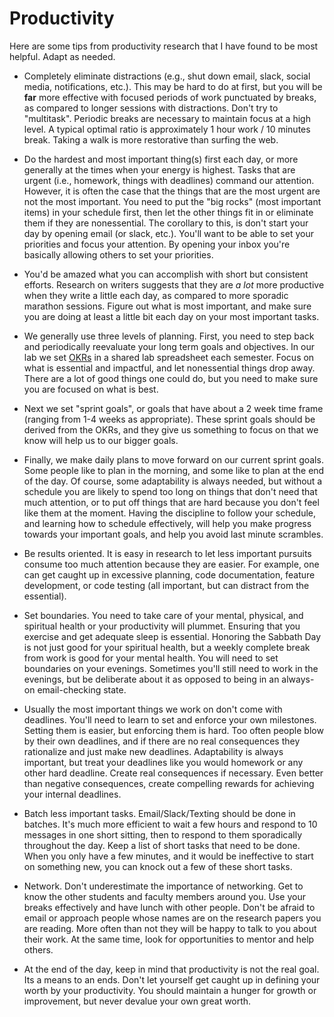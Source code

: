 # Productivity

Here are some tips from productivity research that I have found to be most helpful. Adapt as needed.

- Completely eliminate distractions (e.g., shut down email, slack, social media, notifications, etc.). This may be hard to do at first, but you will be **far** more effective with focused periods of work punctuated by breaks, as compared to longer sessions with distractions.  Don't try to "multitask".  Periodic breaks are necessary to maintain focus at a high level.  A typical optimal ratio is approximately 1 hour work / 10 minutes break.  Taking a walk is more restorative than surfing the web.

- Do the hardest and most important thing(s) first each day, or more generally at the times when your energy is highest.  Tasks that are urgent (i.e., homework, things with deadlines) command our attention.  However, it is often the case that the things that are the most urgent are not the most important.  You need to put the "big rocks" (most important items) in your schedule first, then let the other things fit in or eliminate them if they are nonessential.  The corollary to this, is don't start your day by opening email (or slack, etc.). You'll want to be able to set your priorities and focus your attention.  By opening your inbox you're basically allowing others to set your priorities.

- You'd be amazed what you can accomplish with short but consistent efforts.  Research on writers suggests that they are *a lot* more productive when they write a little each day, as compared to more sporadic marathon sessions.  Figure out what is most important, and make sure you are doing at least a little bit each day on your most important tasks.

- We generally use three levels of planning.  First, you need to step back and periodically reevaluate your long term goals and objectives.  In our lab we set [OKRs](https://rework.withgoogle.com/guides/set-goals-with-okrs/steps/introduction/) in a shared lab spreadsheet each semester.  Focus on what is essential and impactful, and let nonessential things drop away.  There are a lot of good things one could do, but you need to make sure you are focused on what is best.

- Next we set "sprint goals", or goals that have about a 2 week time frame (ranging from 1-4 weeks as appropriate).  These sprint goals should be derived from the OKRs, and they give us something to focus on that we know will help us to our bigger goals. 

- Finally, we make daily plans to move forward on our current sprint goals.  Some people like to plan in the morning, and some like to plan at the end of the day.  Of course, some adaptability is always needed, but without a schedule you are likely to spend too long on things that don't need that much attention, or to put off things that are hard because you don't feel like them at the moment.  Having the discipline to follow your schedule, and learning how to schedule effectively, will help you make progress towards your important goals, and help you avoid last minute scrambles.  

- Be results oriented.  It is easy in research to let less important pursuits consume too much attention because they are easier.  For example, one can get caught up in excessive planning, code documentation, feature development, or code testing (all important, but can distract from the essential).

- Set boundaries.  You need to take care of your mental, physical, and spiritual health or your productivity will plummet.  Ensuring that you exercise and get adequate sleep is essential.  Honoring the Sabbath Day is not just good for your spiritual health, but a weekly complete break from work is good for your mental health.  You will need to set boundaries on your evenings.  Sometimes you'll still need to work in the evenings, but be deliberate about it as opposed to being in an always-on email-checking state.

- Usually the most important things we work on don't come with deadlines.  You'll need to learn to set and enforce your own milestones.  Setting them is easier, but enforcing them is hard.  Too often people blow by their own deadlines, and if there are no real consequences they rationalize and just make new deadlines.  Adaptability is always important, but treat your deadlines like you would homework or any other hard deadline.  Create real consequences if necessary.  Even better than negative consequences, create compelling rewards for achieving your internal deadlines.  

- Batch less important tasks.  Email/Slack/Texting should be done in batches.  It's much more efficient to wait a few hours and respond to 10 messages in one short sitting, then to respond to them sporadically throughout the day.  Keep a list of short tasks that need to be done.  When you only have a few minutes, and it would be ineffective to start on something new, you can knock out a few of these short tasks.

- Network.  Don't underestimate the importance of networking.  Get to know the other students and faculty members around you.  Use your breaks effectively and have lunch with other people.  Don't be afraid to email or approach people whose names are on the research papers you are reading.  More often than not they will be happy to talk to you about their work.  At the same time, look for opportunities to mentor and help others.

- At the end of the day, keep in mind that productivity is not the real goal.  Its a means to an ends.  Don't let yourself get caught up in defining your worth by your productivity.  You should maintain a hunger for growth or improvement, but never devalue your own great worth.
